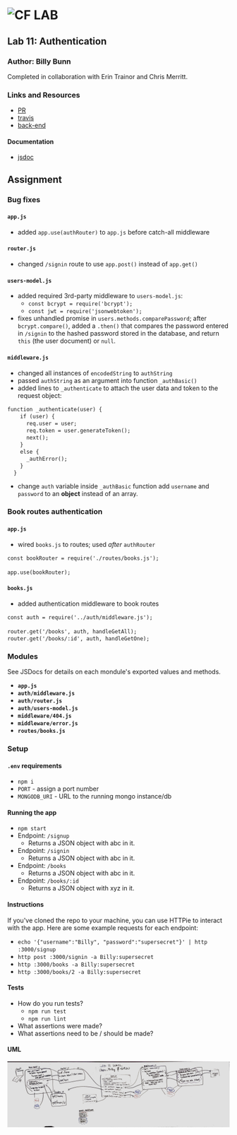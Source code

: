 ![CF](http://i.imgur.com/7v5ASc8.png) LAB
=================================================

<!-- LINKS -->
<!-- Replace the link for each in brackets below -->
<!-- PR (working into submission) -->
[1]: https://github.com/401-advanced-javascript-billybunn/lab-11/pull/1
<!-- travis build -->
[2]: https://travis-ci.com/401-advanced-javascript-billybunn/lab-11/builds/106651934
<!-- back-end -->
[3]: http://xyz.com
<!-- front-end -->
[4]: http://xyz.com
<!-- swagger -->
[5]: http://xyz.com
<!-- jsdoc-->
[6]: heroku-link/docs 

## Lab 11: Authentication

### Author: Billy Bunn
Completed in collaboration with Erin Trainor and Chris Merritt.

### Links and Resources
* [PR][1]
* [travis][2]
* [back-end][3] <!-- (when applicable) -->
<!-- * [front-end][4] (when applicable) -->

#### Documentation
<!-- API assignments only -->
<!-- * [swagger][5] -->
<!-- (All assignments) -->
* [jsdoc][6]

## Assignment
### Bug fixes
#### `app.js`
* added `app.use(authRouter)` to `app.js` before catch-all middleware
#### `router.js`
* changed `/signin` route to use `app.post()` instead of `app.get()`
#### `users-model.js`
* added required 3rd-party middleware to `users-model.js`:
   * `const bcrypt = require('bcrypt');`
   * `const jwt = require('jsonwebtoken');`
* fixes unhandled promise in `users.methods.comparePassword`; after `bcrypt.compare()`, added a `.then()` that compares the password entered in `/signin` to the hashed password stored in the database, and return `this` (the user document) or `null`.
#### `middleware.js`
* changed all instances of `encodedString` to `authString`
* passed `authString` as an argument into function `_authBasic()`
* added lines to `_authenticate` to attach the user data and token to the request object:
```
function _authenticate(user) {
    if (user) {
      req.user = user;
      req.token = user.generateToken();
      next();
    }
    else {
      _authError();
    }
  }
```
* change `auth` variable inside `_authBasic` function add `username` and `password` to an **object** instead of an array.

### Book routes authentication
#### `app.js`
* wired `books.js` to routes; used _after_ `authRouter`
```
const bookRouter = require('./routes/books.js');

app.use(bookRouter);
```
#### `books.js`
* added authentication middleware to book routes
```
const auth = require('../auth/middleware.js');

router.get('/books', auth, handleGetAll);
router.get('/books/:id', auth, handleGetOne);
```


### Modules
See JSDocs for details on each mondule's exported values and methods.
* **`app.js`**
* **`auth/middleware.js`**
* **`auth/router.js`**
* **`auth/users-model.js`**
* **`middleware/404.js`**
* **`middleware/error.js`**
* **`routes/books.js`**

### Setup
#### `.env` requirements
* `npm i`
* `PORT` - assign a port number
* `MONGODB_URI` - URL to the running mongo instance/db


#### Running the app
* `npm start`
* Endpoint: `/signup`
  * Returns a JSON object with abc in it.
* Endpoint: `/signin`
  * Returns a JSON object with abc in it.
* Endpoint: `/books`
  * Returns a JSON object with abc in it.
* Endpoint: `/books/:id`
  * Returns a JSON object with xyz in it.

#### Instructions
If you've cloned the repo to your machine, you can use HTTPie to interact with the app. Here are some example requests for each endpoint:
* `echo '{"username":"Billy", "password":"supersecret"}' | http :3000/signup`
* `http post :3000/signin -a Billy:supersecret`
* `http :3000/books -a Billy:supersecret`
* `http :3000/books/2 -a Billy:supersecret`
  
#### Tests
* How do you run tests?
  * `npm run test`
  * `npm run lint`
* What assertions were made?
* What assertions need to be / should be made?

#### UML
![UML diagram](./assets/uml-diagram.jpg)
